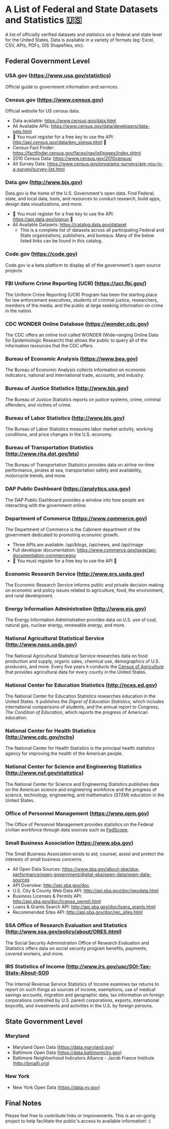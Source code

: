 # A List of Federal and State Datasets and Statistics :us:
A list of officially verified datasets and statistics on a federal and state level for the United States. Data is available in a variety of formats (eg: Excel, CSV, APIs, PDFs, GIS Shapefiles, etc).

## Federal Government Level
### **USA.gov** (https://www.usa.gov/statistics)
Official guide to government information and services.
 
### **Census.gov** (https://www.census.gov)
Official website for US census data.
- Data available: https://www.census.gov/data.html
- All Available APIs: https://www.census.gov/data/developers/data-sets.html
- :key: You must register for a free key to use the API: http://api.census.gov/data/key_signup.html :key: 
- Census Fact Finder: https://factfinder.census.gov/faces/nav/jsf/pages/index.xhtml
- 2010 Census Data: https://www.census.gov/2010census/
- All Survey Data: https://www.census.gov/programs-surveys/are-you-in-a-survey/survey-list.html

### **Data.gov** (http://www.bjs.gov)
Data.gov is the home of the U.S. Government's open data. Find Federal, state, and local data, tools, and resources to conduct research, build apps, design data visualizations, and more. 
- :key: You must register for a free key to use the API: https://api.data.gov/signup :key: 
- All Available Datasets: https://catalog.data.gov/dataset
  - This is a complete list of datasets across all participating Federal and State organizations, publishers, and bureaus. Many of the below listed links can be found in this catalog.

### **Code.gov** (https://code.gov)
Code.gov is a beta platform to display all of the government's open source projects

### **FBI Uniform Crime Reporting (UCR)** (https://ucr.fbi.gov/)
The Uniform Crime Reporting (UCR) Program has been the starting place for law enforcement executives, students of criminal justice, researchers, members of the media, and the public at large seeking information on crime in the nation.

### **CDC WONDER Online Database** (https://wonder.cdc.gov)
The CDC offers an online tool called WONDER (Wide-ranging Online Data for Epidemiologic Research) that allows the public to query all of the information resources that the CDC offers.

### **Bureau of Economic Analysis** (https://www.bea.gov)
The Bureau of Economic Analysis collects information on economic indicators, national and international trade, accounts, and industry.

### **Bureau of Justice Statistics** (http://www.bjs.gov)
The Bureau of Justice Statistics reports on justice systems, crime, criminal offenders, and victims of crime.

### **Bureau of Labor Statistics** (http://www.bls.gov)
The Bureau of Labor Statistics measures labor market activity, working conditions, and price changes in the U.S. economy.

### **Bureau of Transportation Statistics** (http://www.rita.dot.gov/bts)
The Bureau of Transportation Statistics provides data on airline on-time performance, pirates at sea, transportation safety and availability, motorcycle trends, and more.

### **DAP Public Dashboard** (https://analytics.usa.gov)
The DAP Public Dashboard provides a window into how people are interacting with the government online.

### **Department of Commerce** (https://www.commerce.gov)
The Department of Commerce is the Cabinent department of the government dedicated to promoting economic growth.
- Three APIs are available: /api/blogs, /api/news, and /api/image
- Full developer documentation: https://www.commerce.gov/page/api-documentation-commercegov
- :key: You must register for a free key to use the API :key:

### **Economic Research Service** (http://www.ers.usda.gov)
The Economic Research Service informs public and private decision making on economic and policy issues related to agriculture, food, the environment, and rural development.  

### **Energy Information Administration** (http://www.eia.gov)
The Energy Information Administration provides data on U.S. use of coal, natural gas, nuclear energy, renewable energy, and more.

### **National Agricultural Statistical Service** (http://www.nass.usda.gov)
The National Agricultural Statistical Service researches data on food production and supply, organic sales, chemical use, demographics of U.S. producers, and more. Every five years it conducts the [Census of Agriculture](https://www.agcensus.usda.gov) that provides agricultural data for every county in the United States.

### **National Center for Education Statistics** (http://nces.ed.gov)
The National Center for Education Statistics researches education in the United States. It publishes the *Digest of Education Statistics*, which includes international comparisons of students, and the annual report to Congress, *The Condition of Education*, which reports the progress of American education.

### **National Center for Health Statistics** (http://www.cdc.gov/nchs)
The National Center for Health Statistics is the principal health statistics agency for improving the health of the American people.

### **National Center for Science and Engineering Statistics** (http://www.nsf.gov/statistics)
The National Center for Science and Engineering Statistics publishes data on the American science and engineering workforce and the progress of science, technology, engineering, and mathematics (STEM) education in the United States.

### **Office of Personnel Management** (https://www.opm.gov)
The Office of Personnel Management provides statistics on the Federal civilian workforce through data sources such as [FedScope](https://www.opm.gov/policy-data-oversight/data-analysis-documentation/fedscope).

### **Small Business Association** (https://www.sba.gov)
The Small Business Association exists to aid, counsel, assist and protect the interests of small business concerns.
- All Open Data Sources: https://www.sba.gov/about-sba/sba-performance/open-government/digital-sba/open-data/open-data-sources
- API Overview: http://api.sba.gov/doc
- U.S. City & County Web Data API: http://api.sba.gov/doc/geodata.html
- Business Licenses & Permits API: http://api.sba.gov/doc/license_permit.html
- Loans & Grants Search API: http://api.sba.gov/doc/loans_grants.html
- Recommended Sites API: http://api.sba.gov/doc/rec_sites.html

### **SSA Office of Research Evaluation and Statistics** (http://www.ssa.gov/policy/about/ORES.html)
The Social Security Administration Office of Research Evaluation and Statistics offers data on social security program benefits, payments, covered workers, and more.

### **IRS Statistics of Income** (http://www.irs.gov/uac/SOI-Tax-Stats-About-SOI)
The Internal Revenue Service Statistics of Income examines tax returns to report on such things as sources of income, exemptions, use of medical savings accounts, migration and geographic data, tax information on foreign corporations controlled by U.S. parent corporations, exports, international boycotts, and investments and activities in the U.S. by foreign persons.

## State Government Level

### Maryland
- Maryland Open Data (https://data.maryland.gov)
- Baltimore Open Data (https://data.baltimorecity.gov)
- Baltimore Neighborhood Indicators Alliance - Jacob France Institute (http://bniajfi.org) 

### New York
- New York Open Data (https://data.ny.gov)

## Final Notes
Please feel free to contribute links or improvements. This is an on-going project to help facilitate the public's access to available information! :)
